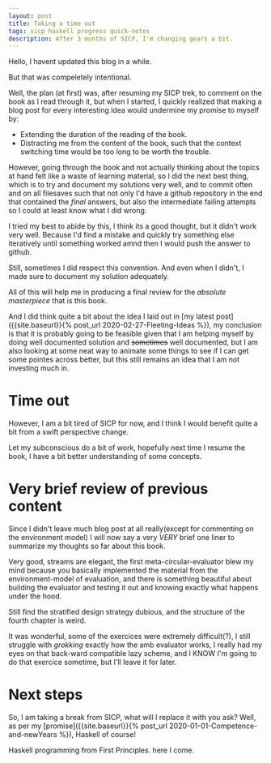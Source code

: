 ```yaml
---
layout: post
title: Taking a time out
tags: sicp haskell progress quick-notes
description: After 3 months of SICP, I'm changing gears a bit.
---
```


Hello, I havent updated this blog in a while.

But that was compeletely intentional.

Well, the plan (at first) was, after resuming my SICP trek, to comment on the book as I read through it, but when I started, I quickly realized that making a blog post for every interesting idea would undermine my promise to myself by:

- Extending the duration of the reading of the book.
- Distracting me from the content of the book, such that the context switching time would be too long to be worth the trouble.

However, going through the book and not actually thinking about the topics at hand felt like a waste of learning material, so I did the next best thing, which is to try and document my solutions very well, and to commit often and on all filesaves such that not only I'd have a github repository in the end that contained the *final* answers, but also the intermediate failing attempts so I could at least know what I did wrong.

I tried my best to abide by this, I think its a good thought, but it didn't work very well. Because I'd find a mistake and quickly try something else iteratively until something worked amnd then I would push the answer to github.

Still, sometimes I did respect this convention. And even when I didn't, I made sure to document my solution adequately.

All of this will help me in producing a final review for the *absolute masterpiece* that is this book.

And I did think quite a bit about the idea I laid out in [my latest post]({{site.baseurl}}{% post_url 2020-02-27-Fleeting-Ideas %}), my conclusion is that it is probably going to be feasible given that I am helping myself by doing well documented solution and ~~sometimes~~ well documented, but I am also looking at some neat way to animate some things to see if I can get some pointes across better, but this still remains an idea that I am not investing much in.

# Time out #

However, I am a bit tired of SICP for now, and I think I would benefit quite a bit from a swift perspective change.

Let my subconscious do a bit of work, hopefully next time I resume the book, I have a bit better understanding of some concepts.

# Very brief review of previous content #

Since I didn't leave much blog post at all really(except for commenting on the environment model) I will now say a very *VERY* brief one liner to summarize my thoughts so far about this book.

Very good, streams are elegant, the first meta-circular-evaluator blew my mind because you basically implemented the material from the environment-model of evaluation, and there is something beautiful about building the evaluator and testing it out and knowing exactly what happens under the hood.

Still find the stratified design strategy dubious, and the structure of the fourth chapter is weird.

It was wonderful, some of the exercices were extremely difficult(?), I still struggle with *grokking* exactly how the amb evaluator works, I really had my eyes on that back-ward compatible lazy scheme, and I KNOW I'm going to do that exercice sometime, but I'll leave it for later.

# Next steps #

So, I am taking a break from SICP, what will I replace it with you ask? Well, as per my [promise]({{site.baseurl}}{% post_url 2020-01-01-Competence-and-newYears %}), Haskell of course!


Haskell programming from First Principles. here I come.
